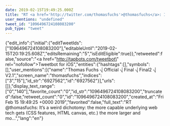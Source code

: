```yaml
---
date: 2019-02-15T19:49:25.000Z
title: "RT <a href='http://twitter.com/thomasfuchs'>@thomasfuchs</a>: It’s a weird dichotomy: the more capable underlying web tech gets (CSS features, HTML canvas, etc.) the more larger and mo…″"
user_mentions: "undefined"
tweet_id: "1096496724108083200"
pub_type: "tweet"
---
```

{"edit_info":{"initial":{"editTweetIds":["1096496724108083200"],"editableUntil":"2019-02-15T20:19:25.608Z","editsRemaining":"5","isEditEligible":true}},"retweeted":false,"source":"<a href=\"http://tapbots.com/tweetbot\" rel=\"nofollow\">Tweetbot for iΟS</a>","entities":{"hashtags":[],"symbols":[],"user_mentions":[{"name":"Thomas Fuchs ⎷ Official ⎷ Final ⎷ Final2 ⎷ V2.1","screen_name":"thomasfuchs","indices":["3","15"],"id_str":"6927562","id":"6927562"}],"urls":[]},"display_text_range":["0","140"],"favorite_count":"0","id_str":"1096496724108083200","truncated":false,"retweet_count":"0","id":"1096496724108083200","created_at":"Fri Feb 15 19:49:25 +0000 2019","favorited":false,"full_text":"RT @thomasfuchs: It’s a weird dichotomy: the more capable underlying web tech gets (CSS features, HTML canvas, etc.) the more larger and mo…","lang":"en"}
